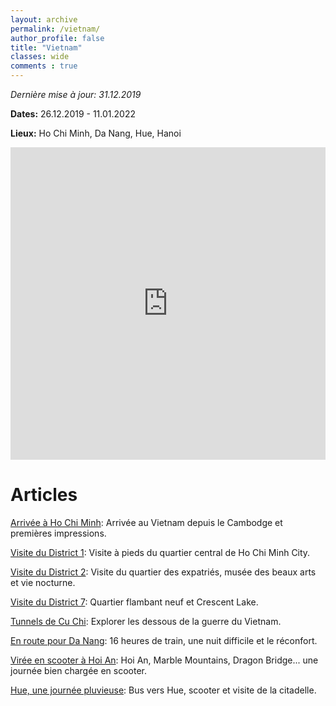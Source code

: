 ```yaml
---
layout: archive
permalink: /vietnam/
author_profile: false
title: "Vietnam"
classes: wide
comments : true
---
```


*Dernière mise à jour: 31.12.2019*

**Dates:** 26.12.2019 - 11.01.2022

**Lieux:** Ho Chi Minh, Da Nang, Hue, Hanoi

<iframe src="https://www.google.com/maps/d/u/0/embed?mid=1O-fZeTVi0HJAGkTBRXkIbMf7t7TRkJ3U" width="100%" height="500" frameBorder="0"></iframe>

<br>

# Articles

[Arrivée à Ho Chi Minh](https://maelfabien.github.io/vietnam_0/): Arrivée au Vietnam depuis le Cambodge et premières impressions.

[Visite du District 1](https://maelfabien.github.io/vietnam_1/): Visite à pieds du quartier central de Ho Chi Minh City.

[Visite du District 2](https://maelfabien.github.io/vietnam_2/): Visite du quartier des expatriés, musée des beaux arts et vie nocturne.

[Visite du District 7](https://maelfabien.github.io/vietnam_3/): Quartier flambant neuf et Crescent Lake.

[Tunnels de Cu Chi](https://maelfabien.github.io/vietnam_4/): Explorer les dessous de la guerre du Vietnam.

[En route pour Da Nang](https://maelfabien.github.io/vietnam_5/): 16 heures de train, une nuit difficile et le réconfort.

[Virée en scooter à Hoi An](https://maelfabien.github.io/vietnam_6/): Hoi An, Marble Mountains, Dragon Bridge... une journée bien chargée en scooter.

[Hue, une journée pluvieuse](https://maelfabien.github.io/vietnam_7/): Bus vers Hue, scooter et visite de la citadelle.



